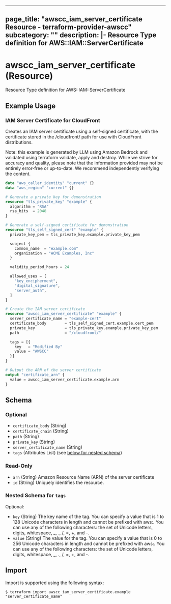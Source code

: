 
---
page_title: "awscc_iam_server_certificate Resource - terraform-provider-awscc"
subcategory: ""
description: |-
  Resource Type definition for AWS::IAM::ServerCertificate
---

# awscc_iam_server_certificate (Resource)

Resource Type definition for AWS::IAM::ServerCertificate

## Example Usage

### IAM Server Certificate for CloudFront

Creates an IAM server certificate using a self-signed certificate, with the certificate stored in the /cloudfront/ path for use with CloudFront distributions.
                                
Note: this example is generated by LLM using Amazon Bedrock and validated using terraform validate, apply and destroy. While we strive for accuracy and quality, please note that the information provided may not be entirely error-free or up-to-date. We recommend independently verifying the content.

```terraform
data "aws_caller_identity" "current" {}
data "aws_region" "current" {}

# Generate a private key for demonstration
resource "tls_private_key" "example" {
  algorithm = "RSA"
  rsa_bits  = 2048
}

# Generate a self-signed certificate for demonstration
resource "tls_self_signed_cert" "example" {
  private_key_pem = tls_private_key.example.private_key_pem

  subject {
    common_name  = "example.com"
    organization = "ACME Examples, Inc"
  }

  validity_period_hours = 24

  allowed_uses = [
    "key_encipherment",
    "digital_signature",
    "server_auth",
  ]
}

# Create the IAM server certificate
resource "awscc_iam_server_certificate" "example" {
  server_certificate_name = "example-cert"
  certificate_body        = tls_self_signed_cert.example.cert_pem
  private_key             = tls_private_key.example.private_key_pem
  path                    = "/cloudfront/"

  tags = [{
    key   = "Modified By"
    value = "AWSCC"
  }]
}

# Output the ARN of the server certificate
output "certificate_arn" {
  value = awscc_iam_server_certificate.example.arn
}
```

<!-- schema generated by tfplugindocs -->
## Schema

### Optional

- `certificate_body` (String)
- `certificate_chain` (String)
- `path` (String)
- `private_key` (String)
- `server_certificate_name` (String)
- `tags` (Attributes List) (see [below for nested schema](#nestedatt--tags))

### Read-Only

- `arn` (String) Amazon Resource Name (ARN) of the server certificate
- `id` (String) Uniquely identifies the resource.

<a id="nestedatt--tags"></a>
### Nested Schema for `tags`

Optional:

- `key` (String) The key name of the tag. You can specify a value that is 1 to 128 Unicode characters in length and cannot be prefixed with aws:. You can use any of the following characters: the set of Unicode letters, digits, whitespace, _, ., /, =, +, and -.
- `value` (String) The value for the tag. You can specify a value that is 0 to 256 Unicode characters in length and cannot be prefixed with aws:. You can use any of the following characters: the set of Unicode letters, digits, whitespace, _, ., /, =, +, and -.

## Import

Import is supported using the following syntax:

```shell
$ terraform import awscc_iam_server_certificate.example "server_certificate_name"
```
